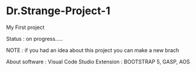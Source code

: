 # Dr.Strange-Project-1
My First project

Status : on progress.....

 NOTE : if you had an idea about this project you can make a new brach

About
software : Visual Code Studio
Extension : BOOTSTRAP 5, GASP, AOS
